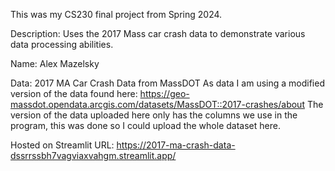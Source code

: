 This was my CS230 final project from Spring 2024.

Description: Uses the 2017 Mass car crash data to demonstrate various data processing abilities.

Name: Alex Mazelsky

Data: 2017 MA Car Crash Data from MassDOT
As data I am using a modified version of the data found here: https://geo-massdot.opendata.arcgis.com/datasets/MassDOT::2017-crashes/about
The version of the data uploaded here only has the columns we use in the program, this was done so I could upload the whole dataset here.

Hosted on Streamlit
URL: https://2017-ma-crash-data-dssrrssbh7vagviaxvahgm.streamlit.app/



